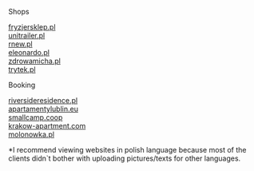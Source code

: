 Shops  

[fryzjersklep.pl](https://fryzjersklep.pl)\
[unitrailer.pl](https://unitrailer.pl/)\
[rnew.pl](https://rnew.pl)\
[eleonardo.pl](https://eleonardo.pl)\
[zdrowamicha.pl](zdrowamicha.pl)\
[trytek.pl](https://trytek.pl/)

Booking  

[riversideresidence.pl](riversideresidence.pl)\
[apartamentylublin.eu](apartamentylublin.eu)\
[smallcamp.coop](smallcamp.coop)\
[krakow-apartment.com](krakow-apartment.com)\
[molonowka.pl](molonowka.pl)  

*I recommend viewing websites in polish language because most of the clients didn`t bother with uploading pictures/texts for other languages.
